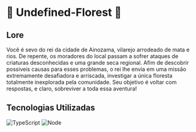# 🌲 Undefined-Florest 🌲
<h2>Lore</h2>
Você é sevo do rei da cidade de Ainozama, vilarejo arrodeado de mata e rios. De repente, os moradores do local passam a sofrer ataques de criaturas desconhecidas e uma grande 
seca regional. Afim de descobrir possiveis causas para esses problemas, o rei lhe envia em uma missão extremamente desafiadora e arriscada, investigar a única floresta 
totalmente inexplorada pela comunidade. Seu objetivo é voltar com respostas, e claro, sobreviver a toda essa aventura!

<h2>Tecnologias Utilizadas</h2>

![TypeScript](https://img.shields.io/badge/TypeScript-007ACC?style=for-the-badge&logo=typescript&logoColor=white)
![Node](https://img.shields.io/badge/Node.js-43853D?style=for-the-badge&logo=node.js&logoColor=white)
